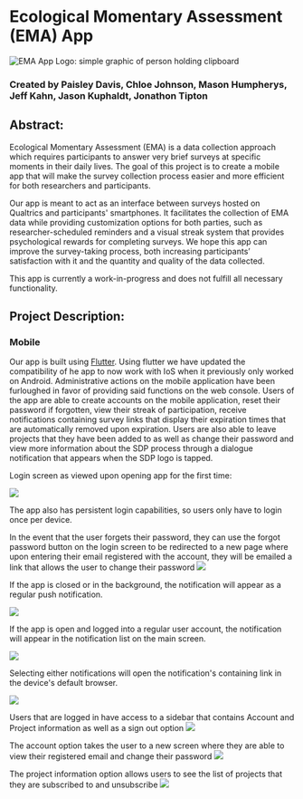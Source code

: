
# Ecological Momentary Assessment (EMA) App
![EMA App Logo: simple graphic of person holding clipboard](../assets/images/logo.png)

### Created by Paisley Davis, Chloe Johnson, Mason Humpherys, Jeff Kahn, Jason Kuphaldt, Jonathon Tipton 

## Abstract:

Ecological Momentary Assessment (EMA) is a data collection approach which requires participants to answer very brief surveys at specific moments in their daily lives. The goal of this project is to create a mobile app that will make the survey collection process easier and more efficient for both researchers and participants. 

Our app is meant to act as an interface between surveys hosted on Qualtrics and participants' smartphones. It facilitates the collection of EMA data while providing customization options for both parties, such as researcher-scheduled reminders and a visual streak system that provides psychological rewards for completing surveys. We hope this app can improve the survey-taking process, both increasing participants’ satisfaction with it and the quantity and quality of the data collected.  
  
This app is currently a work-in-progress and does not fulfill all necessary functionality. 

## Project Description:

### Mobile

Our app is built using [Flutter](https://flutter.dev/). Using flutter we have updated the compatibility of he app to now work with IoS when it previously only worked on Android. Administrative actions on the mobile application have been furloughed in favor of providing said functions on the web console.
Users of the app are able to create accounts on the mobile application, reset their password if forgotten, view their streak of participation, receive notifications containing survey links that display their expiration times that are automatically removed upon expiration.  Users are also able to leave projects that they have been added to as well as change their password and view more information about the SDP process through a dialogue notification that appears when the SDP logo is tapped.
  
Login screen as viewed upon opening app for the first time:  

![](images/new_login_screen.png)  
  
The app also has persistent login capabilities, so users only have to login once per device. 

In the event that the user forgets their password, they can use the forgot password button on the login screen to be redirected to a new page where upon entering their email registered with the account, they will be emailed a link that allows the user to change their password
![](images/new_Recover_Email.png)

If the app is closed or in the background, the notification will appear as a regular push notification.   
  
![](images/notif.png)

If the app is open and logged into a regular user account, the notification will appear in the notification list on the main screen.   
  
![](images/in-app.png)

Selecting either notifications will open the notification's containing link in the device's default browser. 

![](images/link-site.png)

Users that are logged in have access to a sidebar that contains Account and Project information as well as a sign out option
![](images/new_login_side_panel.png)

The account option takes the user to a new screen where they are able to view their registered email and change their password
![](images/new_account_screen.png)

The project information option allows users to see the list of projects that they are subscribed to and unsubscribe
![](images/new_manage_projects.png)
